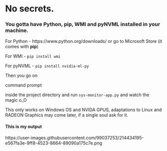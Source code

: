 # No secrets. 

<h3>You gotta have Python, pip, WMI and pyNVML installed in your machine.</h3>

<p>For Python - <a>https://www.python.org/downloads/</a> or go to Microsoft Store (it comes with <b>pip</b>)</p>
<p>For WMI - <code>pip install wmi</code></p>
<p>For pyNVML - <code>pip install nvidia-ml-py</code></p>

<p>Then you go on <p>command prompt</p> inside the project directory and run <code>sys-monitor-app.py</code> and watch the magic o_O</p>

<p>This only works on Windows OS and NVIDA GPUS, adaptations to Linux and RADEON Graphics may come later, if a single soul ask for it.</p>

<h4>This is my output</h4>
https://user-images.githubusercontent.com/99037253/214434195-e567fa3e-9ff8-4523-8664-89090a175c7e.png

